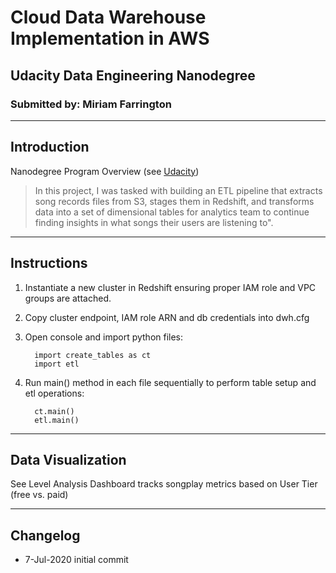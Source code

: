 # Cloud Data Warehouse Implementation in AWS
## Udacity Data Engineering Nanodegree
### Submitted by: Miriam Farrington 
----
## Introduction
Nanodegree Program Overview 
(see [Udacity](https://www.udacity.com/course/data-engineer-nanodegree--nd027))

> In this project, I was tasked with building an ETL pipeline that extracts song records files from S3, stages them in Redshift, and transforms data into a set of dimensional tables for analytics team to continue finding insights in what songs their users are listening to".

----
## Instructions

1. Instantiate a new cluster in Redshift ensuring proper IAM role and VPC groups are attached. 
2. Copy cluster endpoint, IAM role ARN and db credentials into dwh.cfg
3. Open console and import python files: 
    
         import create_tables as ct
         import etl

4. Run main() method in each file sequentially to perform table setup and etl operations: 

         ct.main()
         etl.main()

----
## Data Visualization

See Level Analysis Dashboard tracks songplay metrics based on User Tier (free vs. paid)

----
## Changelog
* 7-Jul-2020 initial commit